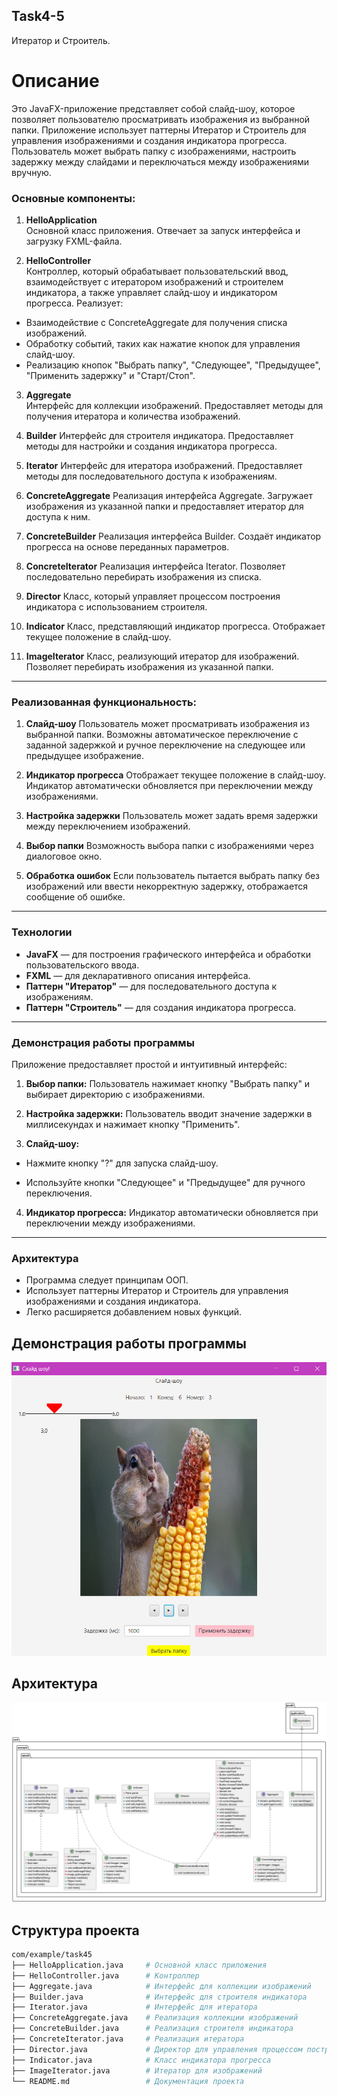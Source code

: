 ## Task4-5
Итератор и Строитель.

# Описание

Это JavaFX-приложение представляет собой слайд-шоу, которое позволяет пользователю просматривать изображения из выбранной папки. Приложение использует паттерны Итератор и Строитель для управления изображениями и создания индикатора прогресса. Пользователь может выбрать папку с изображениями, настроить задержку между слайдами и переключаться между изображениями вручную.

### Основные компоненты:

1. **HelloApplication**  
   Основной класс приложения. Отвечает за запуск интерфейса и загрузку FXML-файла.

2. **HelloController**  
   Контроллер, который обрабатывает пользовательский ввод, взаимодействует с итератором изображений и строителем индикатора, а также управляет слайд-шоу и индикатором прогресса. Реализует:

- Взаимодействие с ConcreteAggregate для получения списка изображений.
- Обработку событий, таких как нажатие кнопок для управления слайд-шоу.
- Реализацию кнопок "Выбрать папку", "Следующее", "Предыдущее", "Применить задержку" и "Старт/Стоп".

3. **Aggregate**  
   Интерфейс для коллекции изображений. Предоставляет методы для получения итератора и количества изображений.

4. **Builder**
   Интерфейс для строителя индикатора. Предоставляет методы для настройки и создания индикатора прогресса.

5. **Iterator**
   Интерфейс для итератора изображений. Предоставляет методы для последовательного доступа к изображениям.

6. **ConcreteAggregate**
   Реализация интерфейса Aggregate. Загружает изображения из указанной папки и предоставляет итератор для доступа к ним.

7. **ConcreteBuilder**
   Реализация интерфейса Builder. Создаёт индикатор прогресса на основе переданных параметров.

8. **ConcreteIterator**
   Реализация интерфейса Iterator. Позволяет последовательно перебирать изображения из списка.

9. **Director**
   Класс, который управляет процессом построения индикатора с использованием строителя.

10. **Indicator**
    Класс, представляющий индикатор прогресса. Отображает текущее положение в слайд-шоу.

11. **ImageIterator**
    Класс, реализующий итератор для изображений. Позволяет перебирать изображения из указанной папки.

---

### Реализованная функциональность:

1. **Слайд-шоу**
   Пользователь может просматривать изображения из выбранной папки. Возможны автоматическое переключение с заданной задержкой и ручное переключение на следующее или предыдущее изображение.

2. **Индикатор прогресса**
   Отображает текущее положение в слайд-шоу. Индикатор автоматически обновляется при переключении между изображениями.

3. **Настройка задержки**
   Пользователь может задать время задержки между переключением изображений.

4. **Выбор папки**
   Возможность выбора папки с изображениями через диалоговое окно.

5. **Обработка ошибок**
   Если пользователь пытается выбрать папку без изображений или ввести некорректную задержку, отображается сообщение об ошибке.

---

### Технологии

- **JavaFX** — для построения графического интерфейса и обработки пользовательского ввода.
- **FXML** — для декларативного описания интерфейса.
- **Паттерн "Итератор"** — для последовательного доступа к изображениям.
- **Паттерн "Строитель"** — для создания индикатора прогресса.

---

### Демонстрация работы программы

Приложение предоставляет простой и интуитивный интерфейс:

1. **Выбор папки:**
   Пользователь нажимает кнопку "Выбрать папку" и выбирает директорию с изображениями.

2. **Настройка задержки:**
   Пользователь вводит значение задержки в миллисекундах и нажимает кнопку "Применить".

3. **Слайд-шоу:**

- Нажмите кнопку "?" для запуска слайд-шоу.

- Используйте кнопки "Следующее" и "Предыдущее" для ручного переключения.

4. **Индикатор прогресса:**
   Индикатор автоматически обновляется при переключении между изображениями.

---

### Архитектура

- Программа следует принципам ООП.
- Использует паттерны Итератор и Строитель для управления изображениями и создания индикатора.
- Легко расширяется добавлением новых функций.

## Демонстрация работы программы
![Рабочее окно программы](https://github.com/23yulia03/Task2/blob/tasks4-5/src/screenshots/img.png)

## Архитектура
![Вывод на экран Диаграммы Классов](https://github.com/23yulia03/Task2/blob/tasks4-5/src/screenshots/ClassDiagram-task4-5.png)

## Структура проекта

```bash
com/example/task45
├── HelloApplication.java     # Основной класс приложения
├── HelloController.java      # Контроллер
├── Aggregate.java            # Интерфейс для коллекции изображений
├── Builder.java              # Интерфейс для строителя индикатора
├── Iterator.java             # Интерфейс для итератора
├── ConcreteAggregate.java    # Реализация коллекции изображений
├── ConcreteBuilder.java      # Реализация строителя индикатора
├── ConcreteIterator.java     # Реализация итератора
├── Director.java             # Директор для управления процессом построения индикатора
├── Indicator.java            # Класс индикатора прогресса
├── ImageIterator.java        # Итератор для изображений
└── README.md                 # Документация проекта